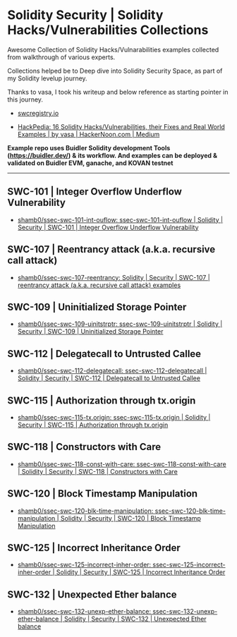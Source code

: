 # Solidity Security | Solidity Hacks/Vulnerabilities Collections

Awesome Collection of Solidity Hacks/Vulnarabilities examples collected from walkthrough of various experts. 

Collections helped be to Deep dive into Solidity Security Space, as part of my Solidity levelup journey.

Thanks to vasa, I took his writeup and below reference as starting pointer in this journey.

* [swcregistry.io](https://swcregistry.io/docs/SWC-112)

* [HackPedia: 16 Solidity Hacks/Vulnerabilities, their Fixes and Real World Examples | by vasa | HackerNoon.com | Medium](https://medium.com/hackernoon/hackpedia-16-solidity-hacks-vulnerabilities-their-fixes-and-real-world-examples-f3210eba5148)

**Example repo uses Buidler Solidity development Tools (https://buidler.dev/) & its workflow. And examples can be deployed & validated on Buidler EVM, ganache, and KOVAN testnet**

---

## SWC-101 | Integer Overflow Underflow Vulnerability

* [shamb0/ssec-swc-101-int-ouflow: ssec-swc-101-int-ouflow | Solidity | Security | SWC-101 | Integer Overflow Underflow Vulnerability](https://github.com/shamb0/ssec-swc-101-int-ouflow)

## SWC-107 | Reentrancy attack (a.k.a. recursive call attack)

* [shamb0/ssec-swc-107-reentrancy: Solidity | Security | SWC-107 | reentrancy attack (a.k.a. recursive call attack) examples](https://github.com/shamb0/ssec-swc-107-reentrancy)

## SWC-109 | Uninitialized Storage Pointer

* [shamb0/ssec-swc-109-uinitstrptr: ssec-swc-109-uinitstrptr | Solidity | Security | SWC-109 | Uninitialized Storage Pointer](https://github.com/shamb0/ssec-swc-109-uinitstrptr)

## SWC-112 | Delegatecall to Untrusted Callee

* [shamb0/ssec-swc-112-delegatecall: ssec-swc-112-delegatecall | Solidity | Security | SWC-112 | Delegatecall to Untrusted Callee](https://github.com/shamb0/ssec-swc-112-delegatecall)

## SWC-115 | Authorization through tx.origin

* [shamb0/ssec-swc-115-tx.origin: ssec-swc-115-tx.origin | Solidity | Security | SWC-115 | Authorization through tx.origin](https://github.com/shamb0/ssec-swc-115-tx.origin)

## SWC-118 | Constructors with Care

* [shamb0/ssec-swc-118-const-with-care: ssec-swc-118-const-with-care | Solidity | Security | SWC-118 | Constructors with Care](https://github.com/shamb0/ssec-swc-118-const-with-care)

## SWC-120 | Block Timestamp Manipulation

* [shamb0/ssec-swc-120-blk-time-manipulation: ssec-swc-120-blk-time-manipulation | Solidity | Security | SWC-120 | Block Timestamp Manipulation](https://github.com/shamb0/ssec-swc-120-blk-time-manipulation)

## SWC-125 | Incorrect Inheritance Order

* [shamb0/ssec-swc-125-incorrect-inher-order: ssec-swc-125-incorrect-inher-order | Solidity | Security | SWC-125 | Incorrect Inheritance Order](https://github.com/shamb0/ssec-swc-125-incorrect-inher-order)


## SWC-132 | Unexpected Ether balance

* [shamb0/ssec-swc-132-unexp-ether-balance: ssec-swc-132-unexp-ether-balance | Solidity | Security | SWC-132 | Unexpected Ether balance](https://github.com/shamb0/ssec-swc-132-unexp-ether-balance)




